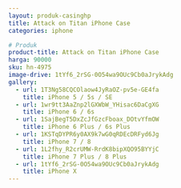 ```yaml
---
layout: produk-casinghp
title: Attack on Titan iPhone Case
categories: iphone

# Produk
product-title: Attack on Titan iPhone Case
harga: 90000
sku: hn-4975
image-drive: 1tYf6_2rSG-0O54wa9OUc9Cb0aJrykAdg
gallery:
  - url: 1T3Ng58CQCOlaow4JyRaOZ-pv5e-GE4fa
    title: iPhone 5 / 5s / SE
  - url: 1wr9tt3AaZnp2lGXWbW_YHisac6DaCgXG
    title: iPhone 6 / 6s
  - url: 1SajBegT5DxZcJfGzcFboax_DOtvYfmOW
    title: iPhone 6 Plus / 6s Plus
  - url: 1KSTqDYPR6y0AX9k7wG0qRDEcDRFyd6Jg
    title: iPhone 7 / 8
  - url: 1L2fhy_R2crUMW-RrdK8bipXQO95BYYjC
    title: iPhone 7 Plus / 8 Plus
  - url: 1tYf6_2rSG-0O54wa9OUc9Cb0aJrykAdg
    title: iPhone X
---
```

